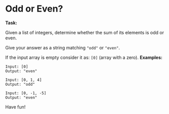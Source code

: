 # Odd or Even?

**Task:**

Given a list of integers, determine whether the sum of its elements is odd or even.

Give your answer as a string matching `"odd"` or `"even"`.

If the input array is empty consider it as: `[0]` (array with a zero).
**Examples:**
```
Input: [0]
Output: "even"

Input: [0, 1, 4]
Output: "odd"

Input: [0, -1, -5]
Output: "even"

```

Have fun!

